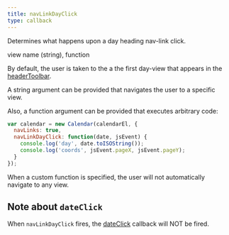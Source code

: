 ```yaml
---
title: navLinkDayClick
type: callback
---
```


Determines what happens upon a day heading nav-link click.

<div class='spec' markdown='1'>
view name (string), function
</div>

By default, the user is taken to the a the first day-view that appears in the [headerToolbar](headerToolbar).

A string argument can be provided that navigates the user to a specific view.

Also, a function argument can be provided that executes arbitrary code:

```js
var calendar = new Calendar(calendarEl, {
  navLinks: true,
  navLinkDayClick: function(date, jsEvent) {
    console.log('day', date.toISOString());
    console.log('coords', jsEvent.pageX, jsEvent.pageY);
  }
});
```

When a custom function is specified, the user will not automatically navigate to any view.


## Note about `dateClick`

When `navLinkDayClick` fires, the [dateClick](dateClick) callback will NOT be fired.
